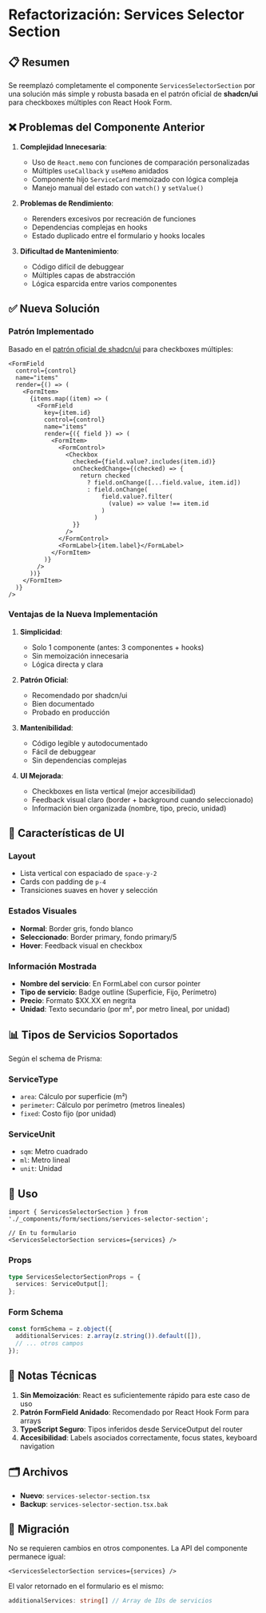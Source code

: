 # Refactorización: Services Selector Section

## 📋 Resumen

Se reemplazó completamente el componente `ServicesSelectorSection` por una solución más simple y robusta basada en el patrón oficial de **shadcn/ui** para checkboxes múltiples con React Hook Form.

## ❌ Problemas del Componente Anterior

1. **Complejidad Innecesaria**:
   - Uso de `React.memo` con funciones de comparación personalizadas
   - Múltiples `useCallback` y `useMemo` anidados
   - Componente hijo `ServiceCard` memoizado con lógica compleja
   - Manejo manual del estado con `watch()` y `setValue()`

2. **Problemas de Rendimiento**:
   - Rerenders excesivos por recreación de funciones
   - Dependencias complejas en hooks
   - Estado duplicado entre el formulario y hooks locales

3. **Dificultad de Mantenimiento**:
   - Código difícil de debuggear
   - Múltiples capas de abstracción
   - Lógica esparcida entre varios componentes

## ✅ Nueva Solución

### Patrón Implementado

Basado en el [patrón oficial de shadcn/ui](https://ui.shadcn.com/docs/components/checkbox#form) para checkboxes múltiples:

```tsx
<FormField
  control={control}
  name="items"
  render={() => (
    <FormItem>
      {items.map((item) => (
        <FormField
          key={item.id}
          control={control}
          name="items"
          render={({ field }) => (
            <FormItem>
              <FormControl>
                <Checkbox
                  checked={field.value?.includes(item.id)}
                  onCheckedChange={(checked) => {
                    return checked
                      ? field.onChange([...field.value, item.id])
                      : field.onChange(
                          field.value?.filter(
                            (value) => value !== item.id
                          )
                        )
                  }}
                />
              </FormControl>
              <FormLabel>{item.label}</FormLabel>
            </FormItem>
          )}
        />
      ))}
    </FormItem>
  )}
/>
```

### Ventajas de la Nueva Implementación

1. **Simplicidad**:
   - Solo 1 componente (antes: 3 componentes + hooks)
   - Sin memoización innecesaria
   - Lógica directa y clara

2. **Patrón Oficial**:
   - Recomendado por shadcn/ui
   - Bien documentado
   - Probado en producción

3. **Mantenibilidad**:
   - Código legible y autodocumentado
   - Fácil de debuggear
   - Sin dependencias complejas

4. **UI Mejorada**:
   - Checkboxes en lista vertical (mejor accesibilidad)
   - Feedback visual claro (border + background cuando seleccionado)
   - Información bien organizada (nombre, tipo, precio, unidad)

## 🎨 Características de UI

### Layout
- Lista vertical con espaciado de `space-y-2`
- Cards con padding de `p-4`
- Transiciones suaves en hover y selección

### Estados Visuales
- **Normal**: Border gris, fondo blanco
- **Seleccionado**: Border primary, fondo primary/5
- **Hover**: Feedback visual en checkbox

### Información Mostrada
- **Nombre del servicio**: En FormLabel con cursor pointer
- **Tipo de servicio**: Badge outline (Superficie, Fijo, Perímetro)
- **Precio**: Formato $XX.XX en negrita
- **Unidad**: Texto secundario (por m², por metro lineal, por unidad)

## 📊 Tipos de Servicios Soportados

Según el schema de Prisma:

### ServiceType
- `area`: Cálculo por superficie (m²)
- `perimeter`: Cálculo por perímetro (metros lineales)
- `fixed`: Costo fijo (por unidad)

### ServiceUnit
- `sqm`: Metro cuadrado
- `ml`: Metro lineal
- `unit`: Unidad

## 🔧 Uso

```tsx
import { ServicesSelectorSection } from './_components/form/sections/services-selector-section';

// En tu formulario
<ServicesSelectorSection services={services} />
```

### Props

```typescript
type ServicesSelectorSectionProps = {
  services: ServiceOutput[];
};
```

### Form Schema

```typescript
const formSchema = z.object({
  additionalServices: z.array(z.string()).default([]),
  // ... otros campos
});
```

## 📝 Notas Técnicas

1. **Sin Memoización**: React es suficientemente rápido para este caso de uso
2. **Patrón FormField Anidado**: Recomendado por React Hook Form para arrays
3. **TypeScript Seguro**: Tipos inferidos desde ServiceOutput del router
4. **Accesibilidad**: Labels asociados correctamente, focus states, keyboard navigation

## 🗂️ Archivos

- **Nuevo**: `services-selector-section.tsx`
- **Backup**: `services-selector-section.tsx.bak`

## 🚀 Migración

No se requieren cambios en otros componentes. La API del componente permanece igual:

```tsx
<ServicesSelectorSection services={services} />
```

El valor retornado en el formulario es el mismo:
```typescript
additionalServices: string[] // Array de IDs de servicios
```

